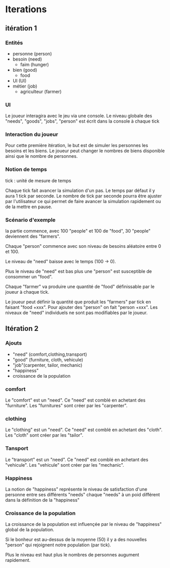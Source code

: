 # Iterations

## itération 1

### Entités
- personne (person)
- besoin (need)
    - faim (hunger)
- bien (good)
    - food
- UI (UI)
- métier (job)
    - agriculteur (farmer)

### UI
Le joueur interagira avec le jeu via une console.
Le niveau globale des "needs", "goods", "jobs", "person" est écrit dans la console à chaque tick

### Interaction du joueur

Pour cette première itération, le but est de simuler les personnes les besoins et les biens. Le joueur peut changer le nombres de biens disponible ainsi que le nombre de personnes.

### Notion de temps

tick : unité de mesure de temps

Chaque tick fait avancer la simulation d'un pas. Le temps par défaut il y aura 1 tick par seconde. 
Le nombre de tick par seconde pourra être ajuster par l'utilisateur ce qui permet de faire avancer la simulation rapidement ou de la mettre en pause.


### Scénario d'exemple

la partie commence, avec 100 "people" et 100 de "food", 30 "people" deviennent des "farmers".

Chaque "person" commence avec son niveau de besoins aléatoire entre 0 et 100.

Le niveau de "need" baisse avec le temps (100 -> 0).

Plus le niveau de "need" est bas plus une 
"person" est susceptible de consommer un "food".

Chaque "farmer" va produire une quantité de "food" définissable par le joueur à chaque tick. 

Le joueur peut définir la quantité que produit les "farmers" par tick en faisant "food +xxx". 
Pour ajouter des "person" on fait "person +xxx". 
Les niveaux de "need" individuels ne sont pas modifiables par le joueur. 

## Itération 2

### Ajouts
- "need" (comfort,clothing,transport)
- "good" (furniture, cloth, vehicule)
- "job"(carpenter, tailor, mechanic)
- "happiness"
- croissance de la population

### comfort
Le "comfort" est un "need". Ce "need" est comblé en achetant des "furniture". Les "furnitures" sont créer par les "carpenter".


### clothing
Le "clothing" est un "need". Ce "need" est comblé en achetant des "cloth". Les "cloth" sont créer par les "tailor".


### Tansport
Le "transport" est un "need". Ce "need" est comblé en achetant des "vehicule". Les "vehicule" sont créer par les "mechanic".



### Happiness

La notion de "happiness" représente le niveau de satisfaction d'une personne entre ses différents "needs" chaque "needs" à un poid différent dans la définition de la "happiness" 

### Croissance de la population

La croissance de la population est influençée par le niveau de "happiness" global de la population.

Si le bonheur est au-dessus de la moyenne (50) il y a des nouvelles "person" qui rejoignent notre population (par tick).

Plus le niveau est haut plus le nombres de personnes augument rapidement.